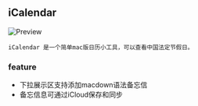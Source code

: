 
## iCalendar

![Preview](https://github.com/k1er/iCalendar/blob/master/iCalendar.gif)

`iCalendar 是一个简单mac版日历小工具，可以查看中国法定节假日。`


### feature

* 下拉展示区支持添加macdown语法备忘信
* 备忘信息可通过iCloud保存和同步
